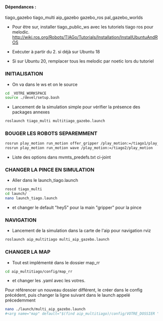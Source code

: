 #### Dépendances : 

 tiago_gazebo
 tiago_multi
 aip_gazebo
 gazebo_ros 
 pal_gazebo_worlds

- Pour être sur, installer tiago_public_ws avec les tutoriels tiago ros pour melodic. 
http://wiki.ros.org/Robots/TIAGo/Tutorials/Installation/InstallUbuntuAndROS
- Exécuter à partir du 2. si déjà sur Ubuntu 18 

- Si sur Ubuntu 20, remplacer tous les melodic par noetic lors du tutoriel

### INITIALISATION
- On va dans le ws et on le source 
```bash
cd _VOTRE_WORKSPACE  
source ./devel/setup.bash  
```
- Lancement de la simulation simple pour vérifier la présence des packages annexes
```bash
roslaunch tiago_multi multitiago_gazebo.launch  
```

### BOUGER LES ROBOTS SEPAREMMENT
```bash
rosrun play_motion run_motion offer_gripper /play_motion:=/tiago1/play_motion  
rosrun play_motion run_motion wave /play_motion:=/tiago2/play_motion  
```
- Liste des options dans mvmts_predefs.txt ci-joint  


### CHANGER LA PINCE EN SIMULATION 
- Aller dans le launch_tiago.launch   
```bash
roscd tiago_multi  
cd launch/  
nano launch_tiago.launch  
```
- et changer le default "hey5" pour la main "gripper" pour la pince   


### NAVIGATION
- Lancement de la simulation dans la carte de l'aip pour navigation rviz  
```bash
roslaunch aip_multitiago multi_aip_gazebo.launch  
```

### CHANGER LA MAP  
- Tout est implémenté dans le dossier map_rr 
```bash
cd aip_multitiago/config/map_rr
```
- et changer les .yaml avec les votres. 

Pour référencer un nouveau dossier différent, le créer dans le config précédent, puis changer la ligne suivant dans le launch appelé précedemment
```bash
nano ./launch/multi_aip_gazebo.launch  
#<arg name="map" default="$(find aip_multitiago)/config/VOTRE_DOSSIER "
```

